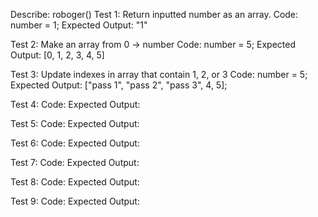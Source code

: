 Describe: roboger()
Test 1: Return inputted number as an array.
Code:
number = 1;
Expected Output: "1"

Test 2: Make an array from 0 -> number
Code: 
number = 5;
Expected Output:
[0, 1, 2, 3, 4, 5]

Test 3: Update indexes in array that contain 1, 2, or 3
Code:
number = 5;
Expected Output:
["pass 1", "pass 2", "pass 3", 4, 5];

Test 4:
Code:
Expected Output:

Test 5:
Code:
Expected Output:

Test 6:
Code:
Expected Output:

Test 7:
Code:
Expected Output:

Test 8:
Code:
Expected Output:

Test 9:
Code:
Expected Output: